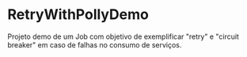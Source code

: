 # RetryWithPollyDemo

Projeto demo de um Job com objetivo de exemplificar "retry" e "circuit breaker" em caso de falhas no consumo de serviços.
